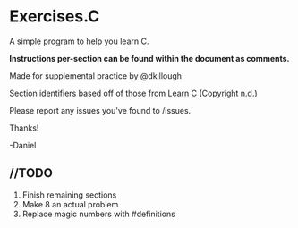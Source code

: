 <h1>Exercises.C</h1>

A simple program to help you learn C.

<b>Instructions per-section can be found within the document as comments.</b>

Made for supplemental practice by @dkillough

Section identifiers based off of those from [Learn C](https://www.learn-c.org) (Copyright n.d.)

Please report any issues you've found to /issues.

Thanks!

-Daniel

<h2>//TODO</h2>

   1. Finish remaining sections
   2. Make 8 an actual problem
   3. Replace magic numbers with #definitions
